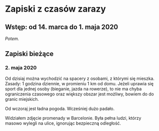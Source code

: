 # Zapiski z czasów zarazy

## Wstęp: od 14. marca do 1. maja 2020

_Potem._

## Zapiski bieżące

### 2. maja 2020

Od dzisiaj można wychodzić na spacery z osobami, z którymi się mieszka. Zasady: 1 godzina dziennie, w promieniu 1 km od domu. Jeżeli uprawia się sport dla jednej osoby (bieganie, jazda na rowerze), to nie ma chyba ograniczenia czasowego oraz większy obszar jest możliwy, bowiem do do granic miejskich.

Od wczoraj jest ładna pogoda. Wcześniej dużo padało.

Widziałem zdjęcie promenady w Barcelonie. Była pełna ludzi, którzy masowo wylegli na ulice, ignorując bezpieczną odległość.
